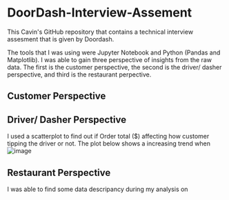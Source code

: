 # DoorDash-Interview-Assement
This Cavin's GitHub repository that contains a technical interview assesment that is given by Doordash.

The tools that I was using were Jupyter Notebook and Python (Pandas and Matplotlib). I was able to gain three perspective of insights from the raw data.
The first is the customer perspective, the second is the driver/ dasher perspective, and third is the restaurant perpective.

## Customer Perspective
 
## Driver/ Dasher Perspective
 I used a scatterplot to find out if Order total ($) affecting how customer tipping the driver or not.
 The plot below shows a increasing trend when 
 ![image](https://user-images.githubusercontent.com/117507435/200164789-8d18e68a-9205-4190-81bc-02d97c1cfdf3.png)

## Restaurant Perspective

I was able to find some data descripancy during my analysis on 
